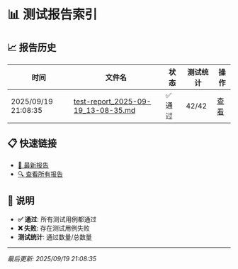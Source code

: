 # 📊 测试报告索引

## 📈 报告历史

| 时间 | 文件名 | 状态 | 测试统计 | 操作 |
|------|--------|------|----------|------|
| 2025/09/19 21:08:35 | [test-report_2025-09-19_13-08-35.md](./test-report_2025-09-19_13-08-35.md) | ✅ 通过 | 42/42 | [查看](./test-report_2025-09-19_13-08-35.md) |


## 📋 快速链接

- [📄 最新报告](./latest-test-report.md)
- [🔍 查看所有报告](./)

## 📝 说明

- **✅ 通过**: 所有测试用例都通过
- **❌ 失败**: 存在测试用例失败
- **测试统计**: 通过数量/总数量

---

*最后更新: 2025/09/19 21:08:35*
